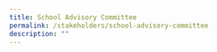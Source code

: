 ```yaml
---
title: School Advisory Committee
permalink: /stakeholders/school-advisory-committee
description: ""
---
```

